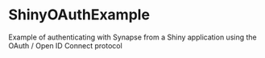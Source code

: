 # ShinyOAuthExample
Example of authenticating with Synapse from a Shiny application using the OAuth / Open ID Connect protocol
